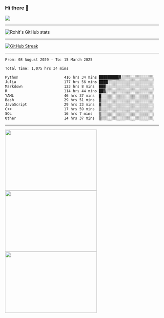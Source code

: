 ### Hi there 👋

 ![](https://komarev.com/ghpvc/?username=RohitRathore1&color=blueviolet)

<hr/>

![Rohit's GitHub stats](https://github-readme-stats.vercel.app/api?username=RohitRathore1&show_icons=true&theme=transparent)

<hr/>

[![GitHub Streak](http://github-readme-streak-stats.herokuapp.com?user=RohitRathore1&theme=dark&mode=weekly)](https://git.io/streak-stats)

<hr/>

<!--START_SECTION:waka-->

```txt
From: 08 August 2020 - To: 15 March 2025

Total Time: 1,075 hrs 34 mins

Python                     416 hrs 34 mins █████████▓░░░░░░░░░░░░░░░   38.73 %
Julia                      177 hrs 56 mins ████░░░░░░░░░░░░░░░░░░░░░   16.54 %
Markdown                   123 hrs 8 mins  ███░░░░░░░░░░░░░░░░░░░░░░   11.45 %
R                          114 hrs 44 mins ██▓░░░░░░░░░░░░░░░░░░░░░░   10.67 %
YAML                       46 hrs 37 mins  █░░░░░░░░░░░░░░░░░░░░░░░░   04.33 %
Bash                       29 hrs 51 mins  ▓░░░░░░░░░░░░░░░░░░░░░░░░   02.78 %
JavaScript                 29 hrs 23 mins  ▓░░░░░░░░░░░░░░░░░░░░░░░░   02.73 %
C++                        17 hrs 59 mins  ▒░░░░░░░░░░░░░░░░░░░░░░░░   01.67 %
SQL                        16 hrs 7 mins   ▒░░░░░░░░░░░░░░░░░░░░░░░░   01.50 %
Other                      14 hrs 37 mins  ▒░░░░░░░░░░░░░░░░░░░░░░░░   01.36 %
```

<!--END_SECTION:waka-->

<hr/>

<p>
  <img src="https://wakatime.com/share/@TeAmp0is0N/0205e68a-e5ed-48bf-b870-3c94c1fa77d3.svg" width="300" height="200">
  <img src="https://wakatime.com/share/@TeAmp0is0N/3935ee43-08a3-493e-8b95-60c1f9204b15.svg" width="300" height="200">
  <img src="https://wakatime.com/share/@TeAmp0is0N/8717aacc-7340-44e0-abb1-987dc9823fcd.svg" width="300" height="200">
</p>




